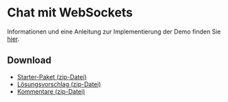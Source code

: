 # Chat mit WebSockets

Informationen und eine Anleitung zur Implementierung der Demo finden Sie [hier](https://regensburger-forscher.de/mme/Demos/chat/).

## Download

- [Starter-Paket (zip-Datei)](https://github.com/Multimedia-Engineering-Regensburg-Demos/MME-Chat/archive/starter.zip)
- [Lösungsvorschlag (zip-Datei)](https://github.com/Multimedia-Engineering-Regensburg-Demos/MME-Chat/archive/master.zip)
- [Kommentare (zip-Datei)](https://github.com/Multimedia-Engineering-Regensburg-Demos/MME-Chat/archive/comments.zip)